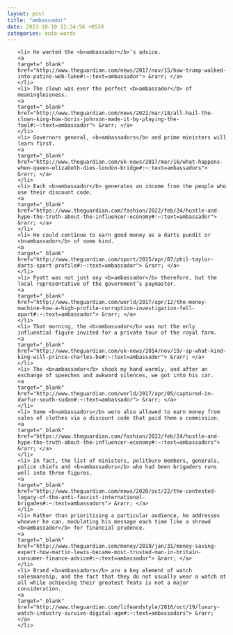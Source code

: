 ```yaml
---
layout: post
title: "ambassador"
date: 2023-10-10 12:34:56 +0530
categories: auto-words
---
```

<ol>

    <li> He wanted the <b>ambassador</b>’s advice.
    <a 
    target="_blank" 
    href="http://www.theguardian.com/news/2017/nov/15/how-trump-walked-into-putins-web-luke#:~:text=ambassador"> &rarr; </a>
    </li>
    <li> The clown was ever the perfect <b>ambassador</b> of meaninglessness.
    <a 
    target="_blank" 
    href="http://www.theguardian.com/news/2021/mar/18/all-hail-the-clown-king-how-boris-johnson-made-it-by-playing-the-fool#:~:text=ambassador"> &rarr; </a>
    </li>
    <li> Governors general, <b>ambassadors</b> and prime ministers will learn first.
    <a 
    target="_blank" 
    href="http://www.theguardian.com/uk-news/2017/mar/16/what-happens-when-queen-elizabeth-dies-london-bridge#:~:text=ambassadors"> &rarr; </a>
    </li>
    <li> Each <b>ambassador</b> generates an income from the people who use their discount code.
    <a 
    target="_blank" 
    href="https://www.theguardian.com/fashion/2022/feb/24/hustle-and-hype-the-truth-about-the-influencer-economy#:~:text=ambassador"> &rarr; </a>
    </li>
    <li> He could continue to earn good money as a darts pundit or <b>ambassador</b> of some kind.
    <a 
    target="_blank" 
    href="http://www.theguardian.com/sport/2015/apr/07/phil-taylor-darts-sport-profile#:~:text=ambassador"> &rarr; </a>
    </li>
    <li> Pyatt was not just any <b>ambassador</b> therefore, but the local representative of the government’s paymaster.
    <a 
    target="_blank" 
    href="http://www.theguardian.com/world/2017/apr/12/the-money-machine-how-a-high-profile-corruption-investigation-fell-apart#:~:text=ambassador"> &rarr; </a>
    </li>
    <li> That morning, the <b>ambassador</b> was not the only influential figure invited for a private tour of the royal farm.
    <a 
    target="_blank" 
    href="http://www.theguardian.com/uk-news/2014/nov/19/-sp-what-kind-king-will-prince-charles-be#:~:text=ambassador"> &rarr; </a>
    </li>
    <li> The <b>ambassador</b> shook my hand warmly, and after an exchange of speeches and awkward silences, we got into his car.
    <a 
    target="_blank" 
    href="http://www.theguardian.com/world/2017/apr/05/captured-in-darfur-south-sudan#:~:text=ambassador"> &rarr; </a>
    </li>
    <li> Some <b>ambassadors</b> were also allowed to earn money from sales of clothes via a discount code that paid them a commission.
    <a 
    target="_blank" 
    href="https://www.theguardian.com/fashion/2022/feb/24/hustle-and-hype-the-truth-about-the-influencer-economy#:~:text=ambassadors"> &rarr; </a>
    </li>
    <li> In fact, the list of ministers, politburo members, generals, police chiefs and <b>ambassadors</b> who had been brigaders runs well into three figures.
    <a 
    target="_blank" 
    href="http://www.theguardian.com/news/2020/oct/22/the-contested-legacy-of-the-anti-fascist-international-brigades#:~:text=ambassadors"> &rarr; </a>
    </li>
    <li> Rather than prioritising a particular audience, he addresses whoever he can, modulating his message each time like a shrewd <b>ambassador</b> for financial prudence.
    <a 
    target="_blank" 
    href="http://www.theguardian.com/money/2019/jan/31/money-saving-expert-how-martin-lewis-became-most-trusted-man-in-britain-consumer-finance-advice#:~:text=ambassador"> &rarr; </a>
    </li>
    <li> Brand <b>ambassadors</b> are a key element of watch salesmanship, and the fact that they do not usually wear a watch at all while achieving their greatest feats is not a major consideration.
    <a 
    target="_blank" 
    href="http://www.theguardian.com/lifeandstyle/2016/oct/19/luxury-watch-industry-survive-digital-age#:~:text=ambassadors"> &rarr; </a>
    </li>
